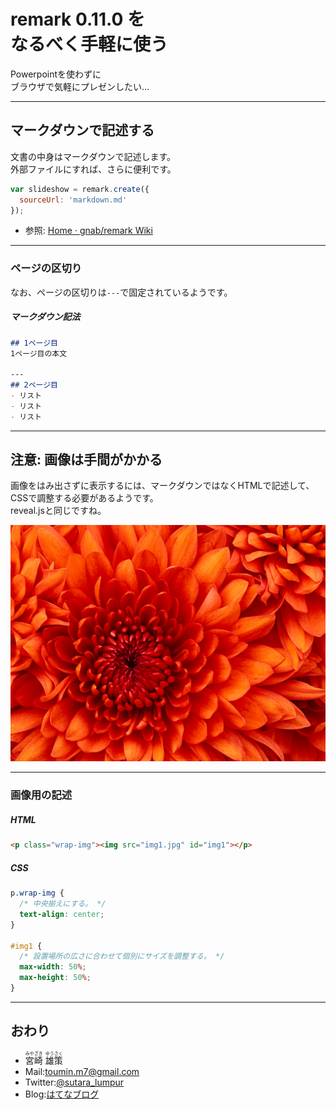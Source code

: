# remark 0.11.0 を<br>なるべく手軽に使う
Powerpointを使わずに  
ブラウザで気軽にプレゼンしたい…


---
## マークダウンで記述する
文書の中身はマークダウンで記述します。  
外部ファイルにすれば、さらに便利です。

```javascript
var slideshow = remark.create({
  sourceUrl: 'markdown.md'
});
```
- 参照: [Home · gnab/remark Wiki](//github.com/gnab/remark/wiki#external-markdown)

---
### ページの区切り
なお、ページの区切りは`---`で固定されているようです。

##### マークダウン記法
```markdown
## 1ページ目
1ページ目の本文

---
## 2ページ目
- リスト
- リスト
- リスト

```

---
## 注意: 画像は手間がかかる
画像をはみ出さずに表示するには、マークダウンではなくHTMLで記述して、CSSで調整する必要があるようです。  
reveal.jsと同じですね。

<p class="wrap-img"><img src="img1.jpg" id="img1"></p>

---
### 画像用の記述
##### HTML
```html
<p class="wrap-img"><img src="img1.jpg" id="img1"></p>
```

##### CSS
```css
p.wrap-img {
  /* 中央揃えにする。 */
  text-align: center;
}

#img1 {
  /* 設置場所の広さに合わせて個別にサイズを調整する。 */
  max-width: 50%;
  max-height: 50%;
}
```

---
## おわり
- <ruby>宮崎<rt>みやざき</rt></ruby> <ruby>雄策<rt>ゆうさく</rt></ruby>
- Mail:[toumin.m7@gmail.com](mailto:toumin.m7@gmail.com)
- Twitter:[@sutara_lumpur](//twitter.com/sutara_lumpur)
- Blog:[はてなブログ](http://sutara79.hatenablog.com/entry/2015/08/08/145608)
